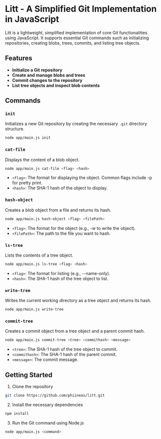 # Litt - A Simplified Git Implementation in JavaScript

Litt is a lightweight, simplified implementation of core Git functionalities using JavaScript. It supports essential Git commands such as initializing repositories, creating blobs, trees, commits, and listing tree objects.

## Features

- **Initialize a Git repository**
- **Create and manage blobs and trees**
- **Commit changes to the repository**
- **List tree objects and inspect blob contents**

## Commands

### `init`
Initializes a new Git repository by creating the necessary `.git` directory structure.

```bash
node app/main.js init
```

### `cat-file`
Displays the content of a blob object.

```bash
node app/main.js cat-file <flag> <hash>
```
- `<flag>`: The format for displaying the object. Common flags include -p for pretty print.
- `<hash>`: The SHA-1 hash of the object to display.

### `hash-object`
Creates a blob object from a file and returns its hash.

```bash
node app/main.js hash-object <flag> <filePath>
```
- `<flag>`: The format for the object (e.g., -w to write the object).
- `<filePath>`: The path to the file you want to hash.

### `ls-tree`
Lists the contents of a tree object.

```bash
node app/main.js ls-tree <flag> <hash>
```
- `<flag>`: The format for listing (e.g., --name-only).
- `<hash>`: The SHA-1 hash of the tree object to list.

### `write-tree`
Writes the current working directory as a tree object and returns its hash.

```bash
node app/main.js write-tree
```

### `commit-tree`
Creates a commit object from a tree object and a parent commit hash.

```bash
node app/main.js commit-tree <tree> <commithash> <message>
```
- `<tree>`: The SHA-1 hash of the tree object to commit.
- `<commithash>`: The SHA-1 hash of the parent commit.
- `<message>`: The commit message.

## Getting Started

1. Clone the repository
```bash
git clone https://github.com/phiineas/litt.git
```

2. Install the necessary dependencies
```bash
npm install
```

3. Run the Git command using Node.js
```bash
node app/main.js <command>
```